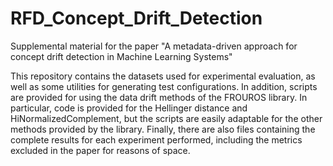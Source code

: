# RFD_Concept_Drift_Detection
Supplemental material for the paper "A metadata-driven approach for concept drift detection in Machine Learning Systems"

This repository contains the datasets used for experimental evaluation, as well as some utilities for generating test configurations. In addition, scripts are provided for using the data drift methods of the FROUROS library. In particular, code is provided for the Hellinger distance and HiNormalizedComplement, but the scripts are easily adaptable for the other methods provided by the library. Finally, there are also files containing the complete results for each experiment performed, including the metrics excluded in the paper for reasons of space. 
